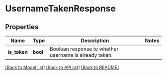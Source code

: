# UsernameTakenResponse

## Properties
Name | Type | Description | Notes
------------ | ------------- | ------------- | -------------
**is_taken** | **bool** | Boolean response to whether username is already taken. | 

[[Back to Model list]](../README.md#documentation-for-models) [[Back to API list]](../README.md#documentation-for-api-endpoints) [[Back to README]](../README.md)


